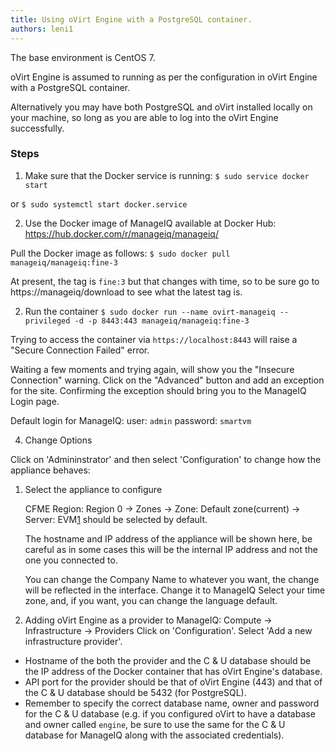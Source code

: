 ```yaml
---
title: Using oVirt Engine with a PostgreSQL container.
authors: leni1
---
```

The base environment is CentOS 7.

oVirt Engine is assumed to running as per the configuration in oVirt Engine with a PostgreSQL container. 

Alternatively you may have both PostgreSQL and oVirt installed locally on your machine, so long as you are able
to log into the oVirt Engine successfully. 

### Steps

1. Make sure that the Docker service is running:
  `$ sudo service docker start`

or
  `$ sudo systemctl start docker.service`

2. Use the Docker image of ManageIQ available at Docker Hub: https://hub.docker.com/r/manageiq/manageiq/

Pull the Docker image as follows: 
  `$ sudo docker pull manageiq/manageiq:fine-3`
  
At present, the tag is `fine:3` but that changes with time, so to be sure go to https://manageiq/download to see what the latest tag is.

2. Run the container
  `$ sudo docker run --name ovirt-manageiq --privileged -d -p 8443:443 manageiq/manageiq:fine-3`

Trying to access the container via `https://localhost:8443` will raise a "Secure Connection Failed" error. 

Waiting a few moments and trying again, will show you the "Insecure Connection" warning. Click on the "Advanced" button and 
add an exception for the site. Confirming the exception should bring you to the ManageIQ Login page. 

Default login for ManageIQ: 
user: `admin`
password: `smartvm`

4. Change Options

Click on 'Admininstrator' and then select 'Configuration' to change how the appliance behaves:
1. Select the appliance to configure

    CFME Region: Region 0 → Zones → Zone: Default zone(current) → Server: EVM[1](current) should be selected by default.

    The hostname and IP address of the appliance will be shown here, be careful as in some cases this will be the internal IP address and not the one you connected to.

    You can change the Company Name to whatever you want, the change will be reflected in the interface. 
    Change it to ManageIQ
    Select your time zone, and, if you want, you can change the language default.

2. Adding oVirt Engine as a provider to ManageIQ:
Compute -> Infrastructure -> Providers
Click on 'Configuration'. Select 'Add a new infrastructure provider'.
- Hostname of the both the provider and the C & U database should be the IP address of the 
  Docker container that has oVirt Engine's database.
- API port for the provider should be that of oVirt Engine (443) and that of the C & U database should be 
  5432 (for PostgreSQL).
- Remember to specify the correct database name, owner and password for the C & U database 
  (e.g. if you configured oVirt to have a database and owner called `engine`, be sure to use the same for the 
  C & U database for ManageIQ along with the associated credentials).
